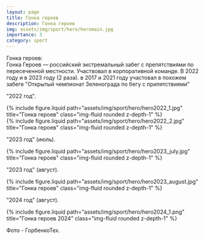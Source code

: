 ```yaml
---
layout: page
title: Гонка героев
description: Гонка героев
img: assets/img/sport/hero/heromain.jpg
importance: 3
category: sport
---
```


Гонка героев:<br/>
Гонка Героев — российский экстремальный забег с препятствиями по пересеченной местности.
Участвовал в корпоративной команде. В 2022 году и в 2023 году (2 раза). 
в 2017 и 2021 году участовал в похожем забеге "Открытый чемпионат Зеленограда по бегу с припятствиями"
<br/>

"2022 год". <br/>

<div class="row justify-content-sm-center">
    <div class="col-sm-8 mt-3 mt-md-0">
        {% include figure.liquid path="assets/img/sport/hero/hero2022_1.jpg" title="Гонка героев" class="img-fluid rounded z-depth-1" %}
    </div>
</div>

<div class="row justify-content-sm-center">
    <div class="col-sm-8 mt-3 mt-md-0">
        {% include figure.liquid path="assets/img/sport/hero/hero2022_2.jpg" title="Гонка героев" class="img-fluid rounded z-depth-1" %}
    </div>
</div>

 "2023 год" (июль). <br/>

<div class="row justify-content-sm-center">
    <div class="col-sm-8 mt-3 mt-md-0">
        {% include figure.liquid path="assets/img/sport/hero/hero2023_july.jpg" title="Гонка героев" class="img-fluid rounded z-depth-1" %}
    </div>
</div>

 "2023 год" (август). <br/>

 <div class="row justify-content-sm-center">
    <div class="col-sm-8 mt-3 mt-md-0">
        {% include figure.liquid path="assets/img/sport/hero/hero2023_august.jpg" title="Гонка героев" class="img-fluid rounded z-depth-1" %}
    </div>
</div>

"2024 год" (август). <br/>

 <div class="row justify-content-sm-center">
    <div class="col-sm-8 mt-3 mt-md-0">
        {% include figure.liquid path="assets/img/sport/hero/hero2024_1.png" title="Гонка героев 2024" class="img-fluid rounded z-depth-1" %}
    </div>
</div>

Фото - ГорбенкоТех.